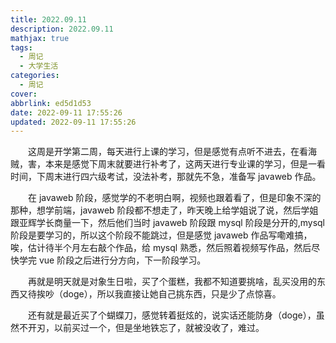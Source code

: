 ```yaml
---
title: 2022.09.11
description: 2022.09.11
mathjax: true
tags:
  - 周记
  - 大学生活
categories:
  - 周记
cover: 
abbrlink: ed5d1d53
date: 2022-09-11 17:55:26
updated: 2022-09-11 17:55:26
---
```


&emsp;&emsp;这周是开学第二周，每天进行上课的学习，但是感觉有点听不进去，在看海贼，害，本来是感觉下周末就要进行补考了，这两天进行专业课的学习，但是一看时间，下周末进行四六级考试，没法补考，那就先不急，准备写 javaweb 作品。

&emsp;&emsp;在 javaweb 阶段，感觉学的不老明白啊，视频也跟着看了，但是印象不深的那种，想学前端，javaweb 阶段都不想走了，昨天晚上给学姐说了说，然后学姐跟亚辉学长商量一下，然后他们当时 javaweb 阶段跟 mysql 阶段是分开的,mysql 阶段是要学习的，所以这个阶段不能跳过，但是感觉 javaweb 作品写嘞难搞，唉，估计待半个月左右敲个作品，给 mysql 熟悉，然后照着视频写作品，然后尽快学完 vue 阶段之后进行分方向，下一阶段学习。

&emsp;&emsp;再就是明天就是对象生日啦，买了个蛋糕，我都不知道要挑啥，乱买没用的东西又待挨吵（doge），所以我直接让她自己挑东西，只是少了点惊喜。

&emsp;&emsp;还有就是最近买了个蝴蝶刀，感觉转着挺炫的，说实话还能防身（doge），虽然不开刃，以前买过一个，但是坐地铁忘了，就被没收了，难过。
